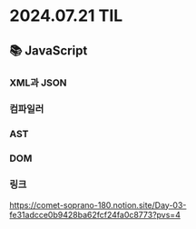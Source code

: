 # 2024.07.21 TIL

## 📚 JavaScript

### XML과 JSON

### 컴파일러

### AST

### DOM

### 링크

https://comet-soprano-180.notion.site/Day-03-fe31adcce0b9428ba62fcf24fa0c8773?pvs=4
